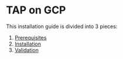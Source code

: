 # TAP on GCP

This installation guide is divided into 3 pieces:

1. [Prerequisites](./prereqs.md)
2. [Installation](./install.md)
3. [Validation](./validate.md)
